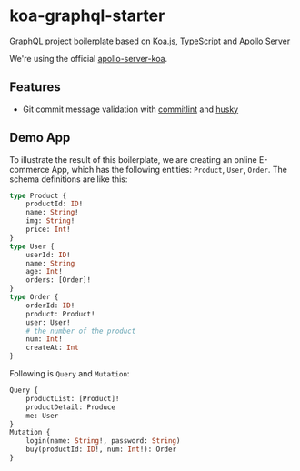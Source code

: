 # koa-graphql-starter

GraphQL project boilerplate based on [Koa.js](https://koajs.com/), [TypeScript](https://www.typescriptlang.org/index.html) and [Apollo Server](https://github.com/apollographql/apollo-server)


We're using the official [apollo-server-koa](https://github.com/apollographql/apollo-server/tree/master/packages/apollo-server-koa).


## Features

* Git commit message validation with [commitlint](https://github.com/conventional-changelog/commitlint) and [husky](https://github.com/typicode/husky)


## Demo App

To illustrate the result of this boilerplate, we are creating an online E-commerce App, which has the following entities: `Product`, `User`, `Order`. The schema definitions are like this:

```graphql
type Product {
    productId: ID!
    name: String!
    img: String!
    price: Int!
}
type User {
    userId: ID!
    name: String
    age: Int!
    orders: [Order]!
}
type Order {
    orderId: ID!
    product: Product!
    user: User!
    # the number of the product
    num: Int!
    createAt: Int
}
```

Following is `Query` and `Mutation`:

```graphql
Query {
    productList: [Product]!
    productDetail: Produce
    me: User
}
Mutation {
    login(name: String!, password: String)
    buy(productId: ID!, num: Int!): Order
}
```
